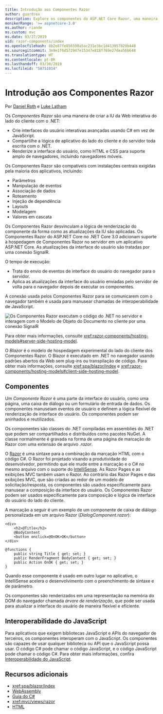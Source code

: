 ```yaml
---
title: Introdução aos Componentes Razor
author: guardrex
description: Explore os componentes do ASP.NET Core Razor, uma maneira de criar a IU da Web interativa do lado do cliente com o .NET em um aplicativo ASP.NET Core.
monikerRange: '>= aspnetcore-3.0'
ms.author: riande
ms.custom: mvc
ms.date: 03/27/2019
uid: razor-components/index
ms.openlocfilehash: 8b2e87fe856598a5ac231e3bc1d413957829b448
ms.sourcegitcommit: 3e9e1f6d572947e15347e818f769e27dea56b648
ms.translationtype: HT
ms.contentlocale: pt-BR
ms.lasthandoff: 03/30/2019
ms.locfileid: "58751014"
---
```

# <a name="introduction-to-razor-components"></a>Introdução aos Componentes Razor

Por [Daniel Roth](https://github.com/danroth27) e [Luke Latham](https://github.com/guardrex)

Os *Componentes Razor* são uma maneira de criar a IU da Web interativa do lado do cliente com o .NET:

* Crie interfaces do usuário interativas avançadas usando C# em vez de JavaScript.
* Compartilhe a lógica de aplicativo do lado do cliente e do servidor toda escrita com o .NET.
* Renderize a interface do usuário, como HTML e CSS para suporte amplo de navegadores, incluindo navegadores móveis.

Os Componentes Razor são compatíveis com instalações centrais exigidas pela maioria dos aplicativos, incluindo:

* Parâmetros
* Manipulação de eventos
* Associação de dados
* Roteamento
* Injeção de dependência
* Layouts
* Modelagem
* Valores em cascata

Os Componentes Razor desvinculam a lógica de renderização do componente da forma como as atualizações da IU são aplicadas. Os Componentes Razor do ASP.NET Core no .NET Core 3.0 adicionam suporte à hospedagem de Componentes Razor no servidor em um aplicativo ASP.NET Core. As atualizações da interface do usuário são tratadas por uma conexão SignalR.

O tempo de execução:

* Trata do envio de eventos de interface do usuário do navegador para o servidor.
* Aplica as atualizações da interface do usuário enviadas pelo servidor de volta para o navegador depois de executar os componentes.

A conexão usada pelos Componentes Razor para se comunicarem com o navegador também é usada para manusear chamadas de interoperabilidade de JavaScript.

![Os Componentes Razor executam o código do .NET no servidor e interagem com o Modelo de Objeto do Documento no cliente por uma conexão SignalR](index/_static/aspnet-core-razor-components.png)

Para obter mais informações, consulte <xref:razor-components/hosting-models#server-side-hosting-model>.

O *Blazor* é o modelo de hospedagem experimental do lado do cliente dos Componentes Razor. O Blazor é executado em .NET no navegador usando padrões abertos da Web sem plug-ins ou transpilação de código. Para obter mais informações, consulte <xref:spa/blazor/index> e <xref:razor-components/hosting-models#client-side-hosting-model>.

## <a name="components"></a>Componentes

Um *Componente Razor* é uma parte da interface do usuário, como uma página, uma caixa de diálogo ou um formulário de entrada de dados. Os componentes manuseiam eventos de usuário e definem a lógica flexível de renderização de interface do usuário. Os componentes podem ser aninhados e reutilizados.

Os componentes são classes do .NET compiladas em assemblies do .NET que podem ser compartilhados e distribuídos como pacotes NuGet. A classe normalmente é gravada na forma de uma página de marcação do Razor com uma extensão de arquivo *.razor*.

O [Razor](xref:mvc/views/razor) é uma sintaxe para a combinação da marcação HTML com o código C#. O Razor foi projetado visando a produtividade do desenvolvedor, permitindo que ele mude entre a marcação e o C# no mesmo arquivo com o suporte do [IntelliSense](/visualstudio/ide/using-intellisense). As Razor Pages e as exibições MVC também usam o Razor. Ao contrário das Razor Pages e das exibições MVC, que são criadas ao redor de um modelo de solicitação/resposta, os componentes são usados especificamente para manusear a composição da interface do usuário. Os Componentes Razor podem ser usados especificamente para composição e lógica de interface do usuário do lado do cliente.

A marcação a seguir é um exemplo de um componente de caixa de diálogo personalizada em um arquivo Razor (*DialogComponent.razor*):

```cshtml
<div>
    <h2>@Title</h2>
    @BodyContent
    <button onclick=@OnOK>OK</button>
</div>

@functions {
    public string Title { get; set; }
    public RenderFragment BodyContent { get; set; }
    public Action OnOK { get; set; }
}
```

Quando esse componente é usado em outro lugar no aplicativo, o IntelliSense acelera o desenvolvimento com o preenchimento de sintaxe e de parâmetro.

Os componentes são renderizados em uma representação na memória do DOM do navegador chamada *árvore de renderização*, que pode ser usada para atualizar a interface do usuário de maneira flexível e eficiente.

## <a name="javascript-interop"></a>Interoperabilidade do JavaScript

Para aplicativos que exigem bibliotecas JavaScript e APIs do navegador de terceiros, os componentes interoperam com o JavaScript. Os componentes são capazes de usar qualquer biblioteca ou API que o JavaScript possa usar. O código C# pode chamar o código JavaScript, e o código JavaScript pode chamar o código C#. Para obter mais informações, confira [Interoperabilidade do JavaScript](xref:razor-components/javascript-interop).

## <a name="additional-resources"></a>Recursos adicionais

* <xref:spa/blazor/index>
* [WebAssembly](http://webassembly.org/)
* [Guia do C#](/dotnet/csharp/)
* <xref:mvc/views/razor>
* [HTML](https://www.w3.org/html/)
